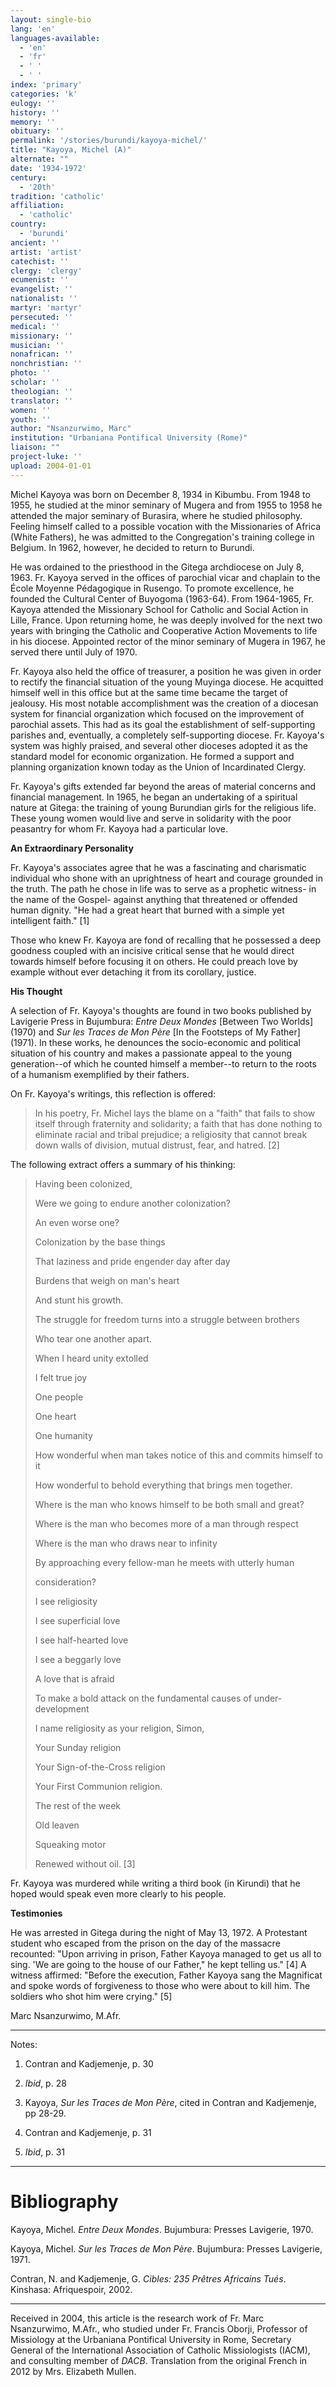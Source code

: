 ```yaml
---
layout: single-bio
lang: 'en'
languages-available:
  - 'en'
  - 'fr'
  - ' '
  - ' '
index: 'primary'
categories: 'k'
eulogy: ''
history: ''
memory: ''
obituary: ''
permalink: '/stories/burundi/kayoya-michel/'
title: "Kayoya, Michel (A)"
alternate: ""
date: '1934-1972'
century:
  - '20th'
tradition: 'catholic'
affiliation:
  - 'catholic'
country:
  - 'burundi'
ancient: ''
artist: 'artist'
catechist: ''
clergy: 'clergy'
ecumenist: ''
evangelist: ''
nationalist: ''
martyr: 'martyr'
persecuted: ''
medical: ''
missionary: ''
musician: ''
nonafrican: ''
nonchristian: ''
photo: ''
scholar: ''
theologian: ''
translator: ''
women: ''
youth: ''
author: "Nsanzurwimo, Marc"
institution: "Urbaniana Pontifical University (Rome)"
liaison: ""
project-luke: ''
upload: 2004-01-01
---
```




Michel Kayoya was born on December 8, 1934 in Kibumbu. From 1948 to 1955, he studied at the minor seminary of Mugera and from 1955 to 1958 he attended the major seminary of Burasira, where he studied philosophy. Feeling himself called to a possible vocation with the Missionaries of Africa (White Fathers), he was admitted to the Congregation's training college in Belgium. In 1962, however, he decided to return to Burundi.

He was ordained to the priesthood in the Gitega archdiocese on July 8, 1963. Fr. Kayoya served in the offices of parochial vicar and chaplain to the École Moyenne Pédagogique in Rusengo. To promote excellence, he founded the Cultural Center of Buyogoma (1963-64). From 1964-1965, Fr. Kayoya attended the Missionary School for Catholic and Social Action in Lille, France. Upon returning home, he was deeply involved for the next two years with bringing the Catholic and Cooperative Action Movements to life in his diocese. Appointed rector of the minor seminary of Mugera in 1967, he served there until July of 1970.

Fr. Kayoya also held the office of treasurer, a position he was given in order to rectify the financial situation of the young Muyinga diocese. He acquitted himself well in this office but at the same time became the target of jealousy. His most notable accomplishment was the creation of a diocesan system for financial organization which focused on the improvement of parochial assets. This had as its goal the establishment of self-supporting parishes and, eventually, a completely self-supporting diocese. Fr. Kayoya's system was highly praised, and several other dioceses adopted it as the standard model for economic organization. He formed a support and planning organization known today as the Union of Incardinated Clergy.

Fr. Kayoya's gifts extended far beyond the areas of material concerns and financial management. In 1965, he began an undertaking of a spiritual nature at Gitega: the training of young Burundian girls for the religious life. These young women would live and serve in solidarity with the poor peasantry for whom Fr. Kayoya had a particular love.

**An Extraordinary Personality**

Fr. Kayoya's associates agree that he was a fascinating and charismatic individual who shone with an uprightness of heart and courage grounded in the truth. The path he chose in life was to serve as a prophetic witness- in the name of the Gospel- against anything that threatened or offended human dignity. "He had a great heart that burned with a simple yet intelligent faith." [1]

Those who knew Fr. Kayoya are fond of recalling that he possessed a deep goodness coupled with an incisive critical sense that he would direct towards himself before focusing it on others. He could preach love by example without ever detaching it from its corollary, justice.

**His Thought**

A selection of Fr. Kayoya's thoughts are found in two books published by Lavigerie Press in Bujumbura: *Entre Deux Mondes* [Between Two Worlds] (1970) and *Sur les Traces de Mon Père* [In the Footsteps of My Father] (1971). In these works, he denounces the socio-economic and political situation of his country and makes a passionate appeal to the young generation--of which he counted himself a member--to return to the roots of a humanism exemplified by their fathers.

On Fr. Kayoya's writings, this reflection is offered:

> In his poetry, Fr. Michel lays the blame on a "faith" that fails to show itself
> through fraternity and solidarity; a faith that has done nothing to eliminate racial
> and tribal prejudice; a religiosity that cannot break down walls of division,
> mutual distrust, fear, and hatred. [2]

The following extract offers a summary of his thinking:

> Having been colonized,
>
> Were we going to endure another colonization?
>
> An even worse one?
>
> Colonization by the base things
>
> That laziness and pride engender day after day
>
> Burdens that weigh on man's heart
>
> And stunt his growth.
>
> The struggle for freedom turns into a struggle between brothers
>
> Who tear one another apart.
>
> When I heard unity extolled
>
> I felt true joy
>
> One people
>
> One heart
>
> One humanity
>
> How wonderful when man takes notice of this and commits himself to it
>
> How wonderful to behold everything that brings men together.
>
> Where is the man who knows himself to be both small and great?
>
> Where is the man who becomes more of a man through respect
>
> Where is the man who draws near to infinity
>
> By approaching every fellow-man he meets with utterly human
>
> consideration?
>
> I see religiosity
>
> I see superficial love
>
> I see half-hearted love
>
> I see a beggarly love
>
> A love that is afraid
>
> To make a bold attack on the fundamental causes of under-development
>
> I name religiosity as your religion, Simon,
>
> Your Sunday religion
>
> Your Sign-of-the-Cross religion
>
> Your First Communion religion.
>
> The rest of the week
>
> Old leaven
>
> Squeaking motor
>
> Renewed without oil. [3]

Fr. Kayoya was murdered while writing a third book (in Kirundi) that he hoped would speak even more clearly to his people.

**Testimonies**

He was arrested in Gitega during the night of May 13, 1972. A Protestant student who escaped from the prison on the day of the massacre recounted: "Upon arriving in prison, Father Kayoya managed to get us all to sing. 'We are going to the house of our Father," he kept telling us." [4] A witness affirmed: "Before the execution, Father Kayoya sang the Magnificat and spoke words of forgiveness to those who were about to kill him. The soldiers who shot him were crying." [5]

Marc Nsanzurwimo, M.Afr.

---

Notes:

1. Contran and Kadjemenje, p. 30

2. *Ibid*, p. 28

3. Kayoya, *Sur les Traces de Mon Père*, cited in Contran and Kadjemenje, pp 28-29.

4. Contran and Kadjemenje, p. 31

5. *Ibid*, p. 31

---

# Bibliography

Kayoya, Michel. *Entre Deux Mondes*. Bujumbura: Presses Lavigerie, 1970.

Kayoya, Michel. *Sur les Traces de Mon Père*. Bujumbura: Presses Lavigerie, 1971.

Contran, N. and Kadjemenje, G. *Cibles: 235 Prêtres Africains Tués*. Kinshasa: Afriquespoir, 2002.

---

Received in 2004, this article is the research work of Fr. Marc Nsanzurwimo, M.Afr., who studied under Fr. Francis Oborji, Professor of Missiology at the Urbaniana Pontifical University in Rome, Secretary General of the International Association of Catholic Missiologists (IACM), and consulting member of *DACB*. Translation from the original French in 2012 by Mrs. Elizabeth Mullen.
